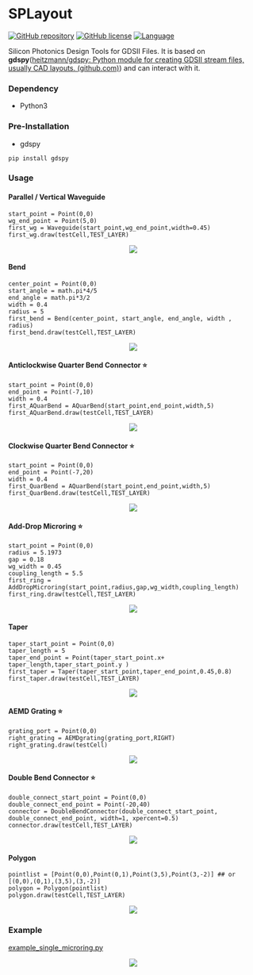 

# SPLayout
[![GitHub repository](https://img.shields.io/badge/github-SPLayout-blue)](https://github.com/Hideousmon/SPLayout) [![GitHub license](https://img.shields.io/badge/lisence-GNU--3.0-green)](https://github.com/Hideousmon/SPLayout/blob/main/LICENSE) [![Language](https://img.shields.io/badge/make%20with-Python-red)]()

 Silicon Photonics Design Tools for GDSII Files. It is based on **gdspy**([heitzmann/gdspy: Python module for creating GDSII stream files, usually CAD layouts. (github.com)](https://github.com/heitzmann/gdspy)) and can interact with it.
 
### Dependency
* Python3

### Pre-Installation

* gdspy 

```
pip install gdspy
```

### Usage

#### Parallel / Vertical Waveguide

```
start_point = Point(0,0)
wg_end_point = Point(5,0)
first_wg = Waveguide(start_point,wg_end_point,width=0.45)
first_wg.draw(testCell,TEST_LAYER)
```

<p align="center">
  <img src="./pictures/waveguide.png" />
</p>

#### Bend

```
center_point = Point(0,0)
start_angle = math.pi*4/5
end_angle = math.pi*3/2
width = 0.4
radius = 5
first_bend = Bend(center_point, start_angle, end_angle, width , radius)
first_bend.draw(testCell,TEST_LAYER)
```


<p align="center">
  <img src="./pictures/bend.png" />
</p>


#### Anticlockwise Quarter Bend Connector :star:

```
start_point = Point(0,0)
end_point = Point(-7,10)
width = 0.4
first_AQuarBend = AQuarBend(start_point,end_point,width,5)
first_AQuarBend.draw(testCell,TEST_LAYER)
```

<p align="center">
  <img src="./pictures/AQuarBend.png" />
</p>


#### Clockwise Quarter Bend Connector :star:

```
start_point = Point(0,0)
end_point = Point(-7,20)
width = 0.4
first_QuarBend = AQuarBend(start_point,end_point,width,5)
first_QuarBend.draw(testCell,TEST_LAYER)
```

<p align="center">
  <img src="./pictures/QuarBend.png" />
</p>

#### Add-Drop Microring :star:

```
start_point = Point(0,0)
radius = 5.1973
gap = 0.18
wg_width = 0.45
coupling_length = 5.5
first_ring = AddDropMicroring(start_point,radius,gap,wg_width,coupling_length)
first_ring.draw(testCell,TEST_LAYER)
```

<p align="center">
  <img src="./pictures/Add-Drop Microring.png" />
</p>


#### Taper

```
taper_start_point = Point(0,0)
taper_length = 5
taper_end_point = Point(taper_start_point.x+ taper_length,taper_start_point.y )
first_taper = Taper(taper_start_point,taper_end_point,0.45,0.8)
first_taper.draw(testCell,TEST_LAYER)
```

<p align="center">
  <img src="./pictures/Taper.png" />
</p>


#### AEMD Grating :star:

```
grating_port = Point(0,0)
right_grating = AEMDgrating(grating_port,RIGHT)
right_grating.draw(testCell)
```

<p align="center">
  <img src="./pictures/AEMDGrating.png" />
</p>

#### Double Bend Connector :star:

```
double_connect_start_point = Point(0,0)
double_connect_end_point = Point(-20,40)
connector = DoubleBendConnector(double_connect_start_point, double_connect_end_point, width=1, xpercent=0.5)
connector.draw(testCell,TEST_LAYER)
```

<p align="center">
  <img src="./pictures/DoubleConnector.png" />
</p>

#### Polygon

```
pointlist = [Point(0,0),Point(0,1),Point(3,5),Point(3,-2)] ## or [(0,0),(0,1),(3,5),(3,-2)]
polygon = Polygon(pointlist)
polygon.draw(testCell,TEST_LAYER)
```

<p align="center">
  <img src="./pictures/Polygon.png" />
</p>




### Example

[example_single_microring.py](https://github.com/Hideousmon/SPLayout/blob/main/example_single_microring.py) 

<p align="center">
  <img src="./pictures/example.png" />
</p>
